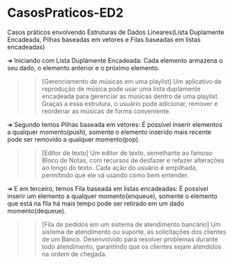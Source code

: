 # CasosPraticos-ED2
Casos práticos envolvendo Estruturas de Dados Lineares(Lista Duplamente Encadeada, Pilhas baseadas em vetores e Filas baseadas em listas encadeadas)


➔ Iniciando com Lista Duplamente Encadeada:
Cada elemento armazena o seu dado, o elemento anterior e o próximo elemento.
>> [Gerenciamento de músicas em uma playlist]
Um aplicativo de reprodução de música pode usar uma lista duplamente encadeada para gerenciar as músicas dentro de uma playlist. Graças a essa estrutura, o usuário pode adicionar, remover e reordenar as músicas de forma conveniente.


➔ Segundo temos Pilhas baseada em vetores:
É possível inserir elementos a qualquer momento(push), somente o elemento inserido mais recente pode ser removido a qualquer momento(pop).
>> [Editor de texto]
Um editor de texto, semelhante ao famoso Bloco de Notas, com recursos de desfazer e refazer alterações ao longo do texto. Cada ação do usuário é empilhada, permitindo que ele vá usando como bem entender.


➔ E em terceiro, temos Fila baseada em listas encadeadas:
É possível inserir um elemento a qualquer momento(enqueue), somente o elemento que está na fila há mais tempo pode ser retirado em um dado momento(dequeue).
>> [Fila de pedidos em um sistema de atendimento bancário]
Um sistema de atendimento ou suporte, as solicitações dos clientes de um Banco. Desenvolvido para resolver problemas durante todo atendimento, garantindo que os clientes sejam atendidos na ordem de chegada.
